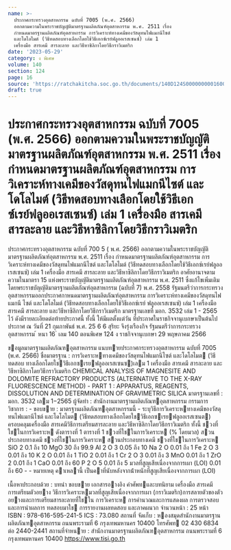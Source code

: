 ```yaml
---
name: >-
  ประกาศกระทรวงอุตสาหกรรม ฉบับที่ 7005 (พ.ศ. 2566)
  ออกตามความในพระราชบัญญัติมาตรฐานผลิตภัณฑ์อุตสาหกรรม พ.ศ. 2511 เรื่อง
  กำหนดมาตรฐานผลิตภัณฑ์อุตสาหกรรม การวิเคราะห์ทางเคมีของวัสดุทนไฟแมกนีไซต์
  และโดโลไมต์ (วิธีทดสอบทางเลือกโดยใช้วิธีเอกซ์เรย์ฟลูออเรสเซนซ์) เล่ม 1
  เครื่องมือ สารเคมี สารละลาย และวิธีหาซิลิกาโดยวิธีกราวิเมตริก
date: '2023-05-29'
category: ง พิเศษ
volume: 140
section: 124
page: 16
source: 'https://ratchakitcha.soc.go.th/documents/140D124S0000000001600.pdf'
draft: true
---
```


# ประกาศกระทรวงอุตสาหกรรม ฉบับที่ 7005 (พ.ศ. 2566) ออกตามความในพระราชบัญญัติมาตรฐานผลิตภัณฑ์อุตสาหกรรม พ.ศ. 2511 เรื่อง กำหนดมาตรฐานผลิตภัณฑ์อุตสาหกรรม การวิเคราะห์ทางเคมีของวัสดุทนไฟแมกนีไซต์ และโดโลไมต์ (วิธีทดสอบทางเลือกโดยใช้วิธีเอกซ์เรย์ฟลูออเรสเซนซ์) เล่ม 1 เครื่องมือ สารเคมี สารละลาย และวิธีหาซิลิกาโดยวิธีกราวิเมตริก

ประกาศกระทรวงอุตสาหกรรม ฉบับที่ 700 5 ( พ.ศ. 2566) ออกตามความในพระราชบัญญัติมาตรฐานผลิตภัณฑ์อุตสาหกรรม พ.ศ. 2511 เรื่อง กำหนดมาตรฐานผลิตภัณฑ์อุตสาหกรรม การวิเคราะห์ทางเคมีของวัสดุทนไฟแมกนีไซต์ และโดโลไมต์ (วิธีทดสอบทางเลือกโดยใช้วิธีเอกซ์เรย์ฟลูออเรสเซนซ์) เล่ม 1 เครื่องมือ สารเคมี สารละลาย และวิธีหาซิลิกาโดยวิธีกราวิเมตริก อาศัยอานาจตามความในมาตรา 15 แห่งพระราชบัญญัติมาตรฐานผลิตภัณฑ์อุตสาหกรรม พ.ศ. 2511 ซึ่งแก้ไขเพิ่มเติมโดยพระราชบัญญัติมาตรฐานผลิตภัณฑ์อุตสาหกรรม (ฉบับที่ 7) พ.ศ. 2558 รัฐมนตรีว่าการกระทรวงอุตสาหกรรมออกประกาศกาหนดมาตรฐานผลิตภัณฑ์อุตสาหกรรม การวิเคราะห์ทางเคมีของวัสดุทนไฟแมกนี ไซต์ และโดโลไมต์ (วิธีทดสอบทางเลือกโดยใช้วิธีเอกซ์เรย์ ฟลูออเรสเซนซ์) เล่ม 1 เครื่องมือ สารเคมี สารละลาย และวิธีหาซิลิกาโดยวิธีกราวิเมตริก มาตรฐานเลขที่ มอก. 3532 เล่ม 1 - 2565 ไว้ ดังมีรายละเอียดต่อท้ายประกาศนี้ ทั้งนี้ ให้มีผลตั้งแต่วัน ที่ประกาศในราชกิจจานุเบกษาเป็นต้นไป ประกาศ ณ วันที่ 21 กุมภาพันธ์ พ.ศ. 25 6 6 สุริยะ จึงรุ่งเรืองกิจ รัฐมนตรีว่าการกระทรวงอุตสาหกรรม ้ หนา 16 ่ เลม 140 ตอนพิเศษ 124 ง ราชกิจจานุเบกษา 29 พฤษภาคม 2566

ขอมูลมาตรฐานผลิตภัณฑอุตสาหกรรม แนบทายประกาศกระทรวงอุตสาหกรรม ฉบับที่ 7005 (พ.ศ. 2566) ชื่อมาตรฐาน : การวิเคราะหทางเคมีของวัสดุทนไฟแมกนีไซต์ และโดโลไมต (วิธีทดสอบ ทางเลือกโดยใชวิธีเอกซเรยฟลูออเรสเซนซ)เลม 1 เครื่องมือ สารเคมี สารละลาย และวิธีหาซิลิกาโดยวิธีกราวิเมตริก CHEMICAL ANALYSIS OF MAGNESITE AND DOLOMITE REFRACTORY PRODUCTS (ALTERNATIVE TO THE X-RAY FLUORESCENCE METHOD) - PART 1 : APPARATUS, REAGENTS, DISSOLUTION AND DETERMINATION OF GRAVIMETRIC SILICA มาตรฐานเลขที่ : มอก. 3532 เลม 1−2565 ผู้จัดทํา : สํานักงานมาตรฐานผลิตภัณฑอุตสาหกรรม กรรมการวิชาการ : - ขอบขาย : มาตรฐานผลิตภัณฑอุตสาหกรรมนี้ - ระบุวิธีการวิเคราะหทางเคมีของวัสดุทนไฟแมกนีไซต์ และโดโลไมต (วิธีทดสอบทางเลือกโดยใชวิธีเอกซเรยฟลูออเรสเซนต) ครอบคลุมเครื่องมือ สารเคมีวิธีการเตรียมสารละลาย และวิธีหาซิลิกาโดยวิธีกราวิเมตริก ทั้งนี้ ชวงที่ใชในการวิเคราะห ดังตารางที่ 1 ตารางที่ 1 ชวงที่ใชในการวิเคราะห (% โดยมวล) สวนประกอบทางเคมี ชวงที่ใชในการวิเคราะห สวนประกอบทางเคมี ชวงที่ใชในการวิเคราะห SiO 2 0.1 ถึง 10 MgO 30 ถึง 99.9 Al 2 O 3 0.05 ถึง 10 Na 2 O 0.01 ถึง 1 Fe 2 O 3 0.01 ถึง 10 K 2 O 0.01 ถึง 1 TiO 2 0.01 ถึง 1 Cr 2 O 3 0.01 ถึง 3 MnO 0.01 ถึง 1 ZrO 2 0.01 ถึง 1 CaO 0.01 ถึง 60 P 2 O 5 0.01 ถึง 5 มวลที่สูญเสียเนื่องจากการเผา (LOI) 0.01 ถึง 60 - - หมายเหตุ คาเหลานี้ เป็นคาที่นับหลังจากน้ําหนักที่สูญเสียเนื่องจากการเผา (LOI)

เนื้อหาประกอบด้วย : บทนํา ขอบขาย เอกสารอางอิง คําศัพทและบทนิยาม เครื่องมือ สารเคมี การเตรียมตัวอยาง วิธีการวิเคราะหมวลที่สูญเสียเนื่องจากการเผา (กราวิเมตริก)การสลายตัวของตัวอยางและการเตรียมสารละลายที่ใชใน การวิเคราะห การคํานวณและการแสดงผล การตรวจสอบและการนําผลการ ทดสอบมาใช การรายงานผลทดสอบ และภาคผนวก จํานวนหน้า : 25 หน้า ISBN : 978-616-595-241-5 ICS : 73.080 สถานที่ จัดเก็บ : หองสมุดสํานักงานมาตรฐานผลิตภัณฑอุตสาหกรรม ถนนพระรามที่ 6 กรุงเทพมหานคร 10400 โทรศัพท 02 430 6834 ต่อ 2440-2441 สถานที่จําหนาย : สํานักงานมาตรฐานผลิตภัณฑอุตสาหกรรม ถนนพระรามที่ 6 กรุงเทพมหานคร 10400 https://www.tisi.go.th
